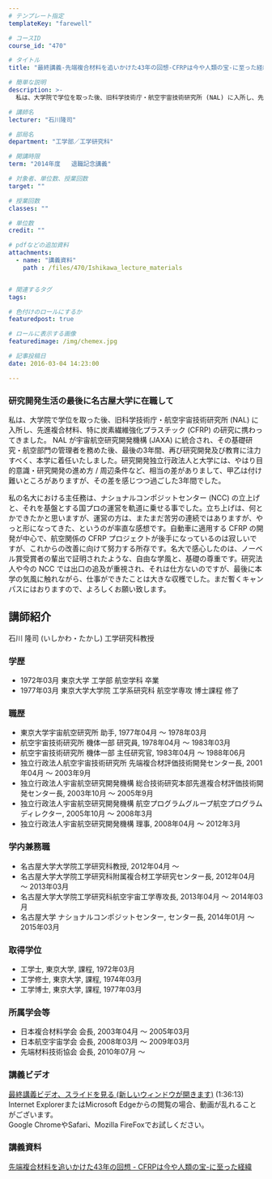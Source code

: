 ```yaml
---
# テンプレート指定
templateKey: "farewell"

# コースID
course_id: "470"

# タイトル
title: "最終講義-先端複合材料を追いかけた43年の回想-CFRPは今や人類の宝-に至った経緯"

# 簡単な説明
description: >-
  私は、大学院で学位を取った後、旧科学技術庁・航空宇宙技術研究所 (NAL) に入所し、先進複合材料、特に炭素繊維強化プラスチック (CFRP) の研究に携わってきました。 NAL が宇宙航空研究開...

# 講師名
lecturer: "石川隆司"

# 部局名
department: "工学部／工学研究科"

# 開講時限
term: "2014年度	退職記念講義"

# 対象者、単位数、授業回数
target: ""

# 授業回数
classes: ""

# 単位数
credit: ""

# pdfなどの追加資料
attachments: 
  - name: "講義資料" 
    path : /files/470/Ishikawa_lecture_materials


# 関連するタグ
tags:

# 色付けのロールにするか
featuredpost: true

# ロールに表示する画像
featuredimage: /img/chemex.jpg

# 記事投稿日
date: 2016-03-04 14:23:00

---
```

### 研究開発生活の最後に名古屋大学に在職して 

私は、大学院で学位を取った後、旧科学技術庁・航空宇宙技術研究所 (NAL) に入所し、先進複合材料、特に炭素繊維強化プラスチック (CFRP) の研究に携わってきました。 NAL が宇宙航空研究開発機構 (JAXA) に統合され、その基礎研究・航空部門の管理者を務めた後、最後の3年間、再び研究開発及び教育に注力すべく、本学に着任いたしました。研究開発独立行政法人と大学には、やはり目的意識・研究開発の進め方 / 周辺条件など、相当の差がありまして、甲乙は付け難いところがありますが、その差を感じつつ過ごした3年間でした。 

私の名大における主任務は、ナショナルコンポジットセンター (NCC) の立上げと、それを基盤とする国プロの運営を軌道に乗せる事でした。立ち上げは、何とかできたかと思いますが、運営の方は、またまだ苦労の連続ではありますが、やっと形になってきた、というのが率直な感想です。自動車に適用する CFRP の開発が中心で、航空関係の CFRP プロジェクトが後手になっているのは寂しいですが、これからの改善に向けて努力する所存です。名大で感心したのは、ノーベル賞受賞者の輩出で証明されたような、自由な学風と、基礎の尊重です。研究法人や今の NCC では出口の追及が重視され、それは仕方ないのですが、最後に本学の気風に触れながら、仕事ができたことは大きな収穫でした。まだ暫くキャンパスにはおりますので、よろしくお願い致します。
## 講師紹介

石川 隆司 (いしかわ・たかし) 工学研究科教授 

### 学歴

  * 1972年03月 東京大学 工学部 航空学科 卒業
  * 1977年03月 東京大学大学院 工学系研究科 航空学専攻 博士課程 修了

### 職歴

  * 東京大学宇宙航空研究所 助手, 1977年04月 ～ 1978年03月
  * 航空宇宙技術研究所 機体一部 研究員, 1978年04月 ～ 1983年03月
  * 航空宇宙技術研究所 機体一部 主任研究官, 1983年04月 ～ 1988年06月
  * 独立行政法人航空宇宙技術研究所 先端複合材評価技術開発センター長, 2001年04月 〜 2003年9月
  * 独立行政法人宇宙航空研究開発機構 総合技術研究本部先進複合材評価技術開発センター長, 2003年10月 〜 2005年9月
  * 独立行政法人宇宙航空研究開発機構 航空プログラムグループ航空プログラムディレクター, 2005年10月 〜 2008年3月
  * 独立行政法人宇宙航空研究開発機構 理事, 2008年04月 〜 2012年3月

### 学内兼務職

  * 名古屋大学大学院工学研究科教授, 2012年04月 〜
  * 名古屋大学大学院工学研究科附属複合材工学研究センター長, 2012年04月 〜 2013年03月
  * 名古屋大学大学院工学研究科航空宇宙工学専攻長, 2013年04月 〜 2014年03月
  * 名古屋大学 ナショナルコンポジットセンター, センター長, 2014年01月 〜 2015年03月

### 取得学位

  * 工学士, 東京大学, 課程, 1972年03月
  * 工学修士, 東京大学, 課程, 1974年03月
  * 工学博士, 東京大学, 課程, 1977年03月

### 所属学会等

  * 日本複合材料学会 会長, 2003年04月 ～ 2005年03月
  * 日本航空宇宙学会 会長, 2008年03月 ～ 2009年03月
  * 先端材料技術協会 会長, 2010年07月 ～
### 講義ビデオ

[最終講義ビデオ、スライドを見る (新しいウィンドウが開きます)](http://nuvideo.media.nagoya-u.ac.jp/embed/e070611411e48d4404faf7fda85dd7f482a756d2) (1:36:13)  
Internet ExplorerまたはMicrosoft Edgeからの閲覧の場合、動画が乱れることがございます。  
Google ChromeやSafari、Mozilla FireFoxでお試しください。 

### 講義資料


[先端複合材料を追いかけた43年の回想 - CFRPは今や人類の宝-に至った経緯](/files/470/Ishikawa_lecture_materials) 
